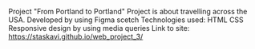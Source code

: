 Project "From Portland to Portland"
Project is about travelling across the USA.
Developed by using Figma scetch
Technologies used:
HTML
CSS
Responsive design by using media queries
Link to site: https://staskavi.github.io/web_project_3/
